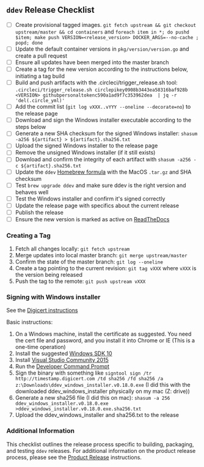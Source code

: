 ## `ddev` Release Checklist 
- [ ] Create provisional tagged images. `git fetch upstream && git checkout upstream/master && cd containers` and `foreach item in *; do pushd $item; make push VERSION=<release_version> DOCKER_ARGS=--no-cache ; popd; done`
- [ ] Update the default container versions in `pkg/version/version.go` and create a pull request
- [ ] Ensure all updates have been merged into the master branch
- [ ] Create a tag for the new version according to the instructions below, initiating a tag build
- [ ] Build and push artifacts with the .circleci/trigger_release.sh tool: `.circleci/trigger_release.sh circlepikey0908b3443ea58316baf928b <VERSION> githubpersonaltokenc590a1ad9f7c353962dea  | jq -r 'del(.circle_yml)'`
- [ ] Add the commit list (`git log vXXX..vYYY --oneline --decorate=no`) to the release page
- [ ] Download and sign the Windows installer executable according to the steps below
- [ ] Generate a new SHA checksum for the signed Windows installer: `shasum -a256 ${artifact} > ${artifact}.sha256.txt`
- [ ] Upload the signed Windows installer to the release page
- [ ] Remove the unsigned Windows installer (if it still exists)
- [ ] Download and confirm the integrity of each artifact with `shasum -a256 -c ${artifact}.sha256.txt`
- [ ] Update the `ddev` [Homebrew formula](https://github.com/drud/homebrew-ddev) with the MacOS `.tar.gz` and SHA checksum
- [ ] Test `brew upgrade ddev` and make sure ddev is the right version and behaves well
- [ ] Test the Windows installer and confirm it's signed correctly
- [ ] Update the release page with specifics about the current release
- [ ] Publish the release
- [ ] Ensure the new version is marked as active on [ReadTheDocs](https://readthedocs.org/dashboard/ddev/versions/)

### Creating a Tag

1. Fetch all changes locally: `git fetch upstream`
2. Merge updates into local master branch: `git merge upstream/master`
3. Confirm the state of the master branch: `git log --oneline`
4. Create a tag pointing to the current revision: `git tag vXXX` where `vXXX` is the version being released
5. Push the tag to the remote: `git push upstream vXXX`

### Signing with Windows installer

See the [Digicert instructions](https://www.digicert.com/code-signing/signcode-signtool-command-line.htm)

Basic instructions:
1. On a Windows machine, install the certificate as suggested. You need the cert file and password, and you install it into Chrome or IE (This is a one-time operation)
2. Install the suggested [Windows SDK 10](https://developer.microsoft.com/en-us/windows/downloads/windows-10-sdk)
3. Install [Visual Studio Community 2015](https://msdn.microsoft.com/en-us/library/mt613162.aspx)
4. Run the [Developer Command Prompt](https://docs.microsoft.com/en-us/dotnet/framework/tools/developer-command-prompt-for-vs)
5. Sign the binary with something like `signtool sign /tr http://timestamp.digicert.com /td sha256 /fd sha256 /a z:\Downloads\ddev_windows_installer.v0.18.0.exe` (I did this with the downloaded ddev_windows_installer physically on my mac (Z: drive))
6. Generate a new sha256 file (I did this on mac): `shasum -a 256 ddev_windows_installer.v0.18.0.exe >ddev_windows_installer.v0.18.0.exe.sha256.txt`
7. Upload the ddev_windows_installer and sha256.txt to the release

### Additional Information

This checklist outlines the release process specific to building, packaging, and testing `ddev` releases.  For additional information on the product release process, please see the [Product Release](https://github.com/drud/community/blob/master/development/product_release.md) instructions.
